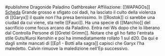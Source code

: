 #publishme 
Dragonide Paladino Oathbreaker
Affiliazione: [[WAPAGOs]]
[Scheda](file:////home/antonio/Documents/DnD/WAPAGOs/PCs/Scheda_personaggio_Aatrox.pdf)
Grande grosso e sfigato coi dadi, ha lasciato il culto della violenza di [[Garyx]] il quale non l'ha presa benissimo. In [[Rostok]] ci sarebbe una ciudad da cui viene, sta nelle [[Fauci]]. Ha una specie di [[Marchio]] del sacrificio come focus arcano da Paladino. Entra nei Ws dopo che lo liberano dal Controlla Persone di [[Gretel Grimm]]. Notare che gli ho fatto l'entrata stile Guts/Kuroi Kenshin e poi ha immediatamente rollato 1 sul d20. Da qui e dagli smite mancati di [[Ep1 - Botti alla sagra]] capisci che Garyx l'ha maledetto. Calvin rimuove la maledizione nell'Ep successivo.